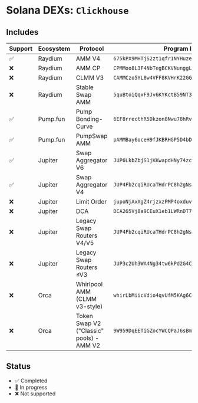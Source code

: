 # Solana DEXs: `Clickhouse`

## Includes

| Support | Ecosystem | Protocol | Program ID |
|---------|----------|------------|-----------------|
| ✅       | Raydium | AMM V4 | `675kPX9MHTjS2zt1qfr1NYHuzeLXfQM9H24wFSUt1Mp8` |
| ❌       | Raydium | AMM CP | `CPMMoo8L3F4NbTegBCKVNunggL7H1ZpdTHKxQB5qKP1C` |
| ❌       | Raydium | CLMM V3 | `CAMMCzo5YL8w4VFF8KVHrK22GGUsp5VTaW7grrKgrWqK` |
| ❌       | Raydium | Stable Swap AMM | `5quBtoiQqxF9Jv6KYKctB59NT3gtJD2Y65kdnB1Uev3h` |
| ✅       | Pump.fun | Pump Bonding-Curve | `6EF8rrecthR5Dkzon8Nwu78hRvfCKubJ14M5uBEwF6P` |
| ✅       | Pump.fun | PumpSwap AMM | `pAMMBay6oceH9fJKBRHGP5D4bD4sWpmSwMn52FMfXEA` |
| ✅       | Jupiter | Swap Aggregator V6 | `JUP6LkbZbjS1jKKwapdHNy74zcZ3tLUZoi5QNyVTaV4` |
| ✅       | Jupiter | Swap Aggregator V4 | `JUP4Fb2cqiRUcaTHdrPC8h2gNsA2ETXiPDD33WcGuJB` |
| ❌       | Jupiter | Limit Order | `jupoNjAxXgZ4rjzxzPMP4oxduvQsQtZzyknqvzYNrNu` |
| ❌       | Jupiter | DCA | `DCA265Vj8a9CEuX1eb1LWRnDT7uK6q1xMipnNyatn23M` |
| ❌       | Jupiter | Legacy Swap Routers V4/V5 | `JUP4Fb2cqiRUcaTHdrPC8h2gNsA2ETXiPDD33WcGuJB` |
| ❌       | Jupiter | Legacy Swap Routers ≤V3 | `JUP3c2Uh3WA4Ng34tw6kPd2G4C5BB21Xo36Je1s32Ph` |
| ❌       | Orca | Whirlpool AMM (CLMM v3-style) |  `whirLbMiicVdio4qvUfM5KAg6Ct8VwpYzGff3uctyCc` |
| ❌       | Orca | Token Swap V2 ("Classic" pools) - AMM V2 | `9W959DqEETiGZocYWCQPaJ6sBmUzgfxXfqGeTEdp3aQP` |

## Status

- ✅ Completed
- 🚧 In progress
- ❌ Not supported
